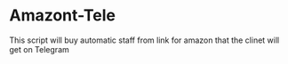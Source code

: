 # Amazont-Tele
 This script will buy automatic staff from link for amazon that the clinet will get on Telegram
